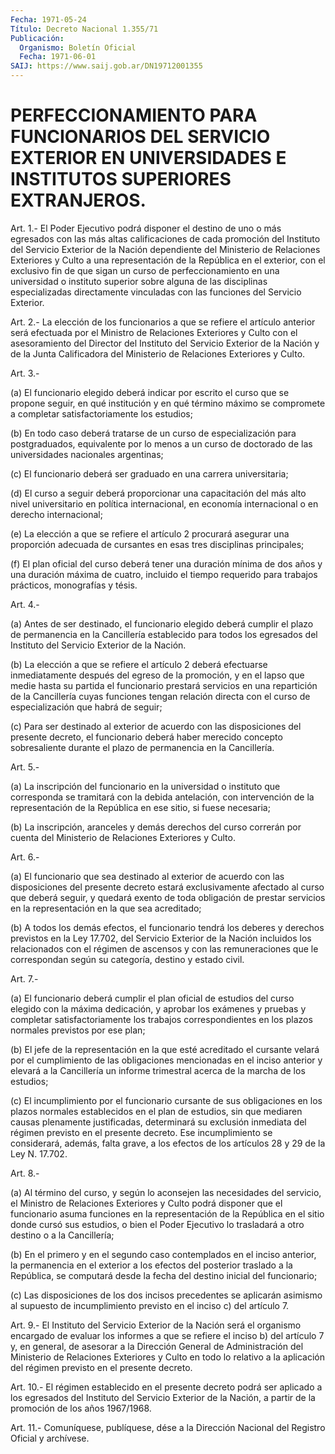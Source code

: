 ```yaml
---
Fecha: 1971-05-24
Título: Decreto Nacional 1.355/71
Publicación:
  Organismo: Boletín Oficial
  Fecha: 1971-06-01
SAIJ: https://www.saij.gob.ar/DN19712001355
---
```

# PERFECCIONAMIENTO PARA FUNCIONARIOS DEL SERVICIO EXTERIOR EN UNIVERSIDADES E INSTITUTOS SUPERIORES EXTRANJEROS.

<a id="1"></a>
Art. 1.- El Poder Ejecutivo podrá disponer el destino de uno o más egresados  con  las  más altas calificaciones de cada promoción del Instituto del Servicio  Exterior  de  la Nación dependiente del Ministerio de Relaciones Exteriores y Culto  a  una  representación de la República en el exterior, con el exclusivo fin de  que  sigan un  curso  de  perfeccionamiento  en  una  universidad  o instituto superior sobre alguna de las disciplinas especializadas directamente  vinculadas  con  las funciones del Servicio Exterior.

<a id="2"></a>
Art.  2.-  La elección de los funcionarios a que se refiere el artículo anterior  será  efectuada  por  el  Ministro de Relaciones Exteriores y Culto con el asesoramiento del Director  del Instituto del  Servicio Exterior de la Nación y de la Junta Calificadora  del Ministerio de Relaciones Exteriores y Culto.

<a id="3"></a>
Art. 3.-

(a)  El funcionario elegido deberá indicar por escrito el curso que se propone  seguir,  en  qué institución y en qué término máximo se compromete  a  completar  satisfactoriamente   los  estudios;

(b)  En  todo  caso deberá tratarse de un curso de  especialización para  postgraduados,  equivalente  por  lo  menos  a  un  curso  de doctorado    de   las  universidades  nacionales  argentinas;

(c) El funcionario deberá ser graduado en una carrera universitaria;

(d) El curso a seguir  deberá proporcionar una capacitación del más alto nivel universitario  en  política  internacional,  en economía internacional o en derecho internacional;

(e)  La elección a que se refiere el artículo 2 procurará  asegurar una proporción  adecuada  de  cursantes  en  esas  tres disciplinas principales;

(f) El plan oficial del curso deberá tener una duración  mínima  de dos  años  y  una  duración  máxima  de  cuatro, incluido el tiempo requerido para trabajos prácticos, monografías y tésis.

<a id="4"></a>
Art. 4.-

(a)  Antes  de ser destinado, el funcionario elegido deberá cumplir el plazo de permanencia  en  la  Cancillería establecido para todos los egresados del Instituto del Servicio  Exterior  de  la  Nación.

(b)  La  elección  a que se refiere el artículo 2 deberá efectuarse inmediatamente después  del  egreso  de la promoción, y en el lapso que  medie hasta su partida el funcionario  prestará  servicios  en una repartición  de  la Cancillería cuyas funciones tengan relación directa con el curso de  especialización  que habrá de seguir;

(c) Para ser destinado al exterior de acuerdo con las disposiciones  del  presente decreto, el funcionario  deberá  haber merecido concepto sobresaliente  durante el plazo de permanencia en la Cancillería.

<a id="5"></a>
Art. 5.-

(a)  La  inscripción  del funcionario en la universidad o instituto que  corresponda  se  tramitará   con  la  debida  antelación,  con intervención de la representación  de la República en ese sitio, si fuese necesaria;

(b) La inscripción, aranceles y demás  derechos  del curso correrán por  cuenta  del  Ministerio  de  Relaciones  Exteriores  y  Culto.

<a id="6"></a>
Art. 6.-

(a)  El  funcionario  que  sea destinado al exterior de acuerdo con las  disposiciones  del  presente   decreto  estará  exclusivamente afectado  al curso que deberá seguir,  y  quedará  exento  de  toda obligación  de prestar servicios en la representación en la que sea acreditado;

(b) A todos los  demás efectos, el funcionario tendrá los deberes y derechos previstos  en  la  Ley 17.702, del Servicio Exterior de la Nación incluidos los relacionados  con el régimen de ascensos y con las remuneraciones que le correspondan  según su categoría, destino y estado civil.

<a id="7"></a>
Art. 7.-

(a)  El  funcionario deberá cumplir el plan oficial de estudios del curso elegido  con  la  máxima dedicación, y aprobar los exámenes y pruebas y completar satisfactoriamente los trabajos correspondientes en los plazos  normales  previstos  por  ese plan;

(b)  El  jefe  de  la  representación en la que esté acreditado  el cursante velará por el cumplimiento de las obligaciones mencionadas en el inciso  anterior  y  elevará  a la Cancillería un informe  trimestral  acerca  de  la  marcha  de los estudios;

(c)  El  incumplimiento  por  el  funcionario  cursante    de   sus obligaciones  en  los  plazos  normales  establecidos en el plan de estudios,   sin  que  mediaren  causas  plenamente    justificadas, determinará  su  exclusión  inmediata  del  régimen  previsto en el presente decreto. Ese incumplimiento se considerará, además,  falta grave,  a los efectos de los artículos 28 y 29 de la Ley N. 17.702.

<a id="8"></a>
Art. 8.-

(a)  Al término del curso, y según lo aconsejen las necesidades del servicio,  el  Ministro  de  Relaciones  Exteriores  y  Culto podrá disponer  que  el  funcionario asuma funciones en la representación de la República en el  sitio  donde  cursó  sus estudios, o bien el Poder Ejecutivo lo trasladará a otro destino  o  a  la Cancillería;

(b)  En el primero y en el segundo caso contemplados en  el  inciso anterior,   la  permanencia  en  el  exterior  a  los  efectos  del posterior traslado  a la República, se computará desde la fecha del destino inicial del funcionario;

(c) Las disposiciones  de  los dos incisos precedentes se aplicarán asimismo al supuesto de incumplimiento  previsto  en  el  inciso c) del artículo 7.

<a id="9"></a>
Art.  9.- El Instituto del Servicio Exterior de la Nación será el organismo  encargado de evaluar los informes a que se refiere el inciso b) del artículo  7 y, en general, de asesorar a la Dirección General de Administración  del  Ministerio de Relaciones Exteriores y Culto en todo lo relativo a la  aplicación  del  régimen previsto en el presente decreto.

<a id="10"></a>
Art.  10.- El régimen establecido en el presente decreto podrá ser aplicado  a  los  egresados del Instituto del Servicio Exterior de la Nación, a partir  de  la  promoción  de  los  años 1967/1968.

<a id="11"></a>
Art. 11.- Comuníquese, publíquese, dése a la Dirección Nacional del Registro Oficial y archívese.